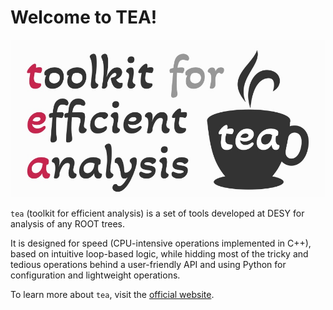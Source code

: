 # Welcome to TEA!

![tea_logo](tea_logo_black_extended_inv.jpg)

`tea` (toolkit for efficient analysis) is a set of tools developed at DESY for analysis of any ROOT trees. 

It is designed for speed (CPU-intensive operations implemented in C++), based on intuitive loop-based logic, while hidding most of the tricky and tedious operations behind a user-friendly API and using Python for configuration and lightweight operations.

To learn more about `tea`, visit the [official website](cern.ch/tea).